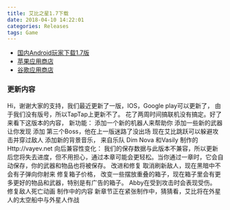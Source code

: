 ```yaml
---
title: 艾比之星1.7下载
date: 2018-04-10 14:22:01
categories: Releases
tags: Game
---
```

* [国内Android玩家下载1.7版](http://p6yal4ykc.bkt.clouddn.com/AbbyStar1.7.apk)
* [苹果应用商店](https://itunes.apple.com/cn/app/id1340116174)
* [谷歌应用商店](https://play.google.com/store/apps/details?id=com.BreakSymmetry.AbbyStar)

### 更新内容
Hi，谢谢大家的支持，我们最近更新了一版，IOS，Google play可以更新了， 由于我们没有版号，所以TapTap上更新不了。
花了两周时间搞联机没有搞定。好了来看下这版本的内容，
新功能：
添加一个新的机器人来帮助你
添加一些新的武器让你发现
添加 第三个Boss，他在上一版迷路了没出场
现在艾比跳跃可以躲避攻击并穿过敌人
添加新的背景音乐，
来自乐队 Dim Nova <Pirate Boat> <Playfull Nothing>
和Vasily 制作的 <Snow Ding> <Space Racer> <Long Way> Http://vayev.net
向后兼容性变化：
我们的保存数据与此版本不兼容，所以更新后您将失去进度，但不用担心，通过本章可能会更轻松。当你通过一章时，它会自动保存，你的武器和物品也将被保存。
改进和修复
取消刷新敌人，现在黑暗中不会有子弹向你射来
修复箱子价格， 改变一些摆放重叠的箱子，现在箱子里会有更多更好的物品和武器，特别是有广告的箱子。
Abby在受到攻击时会表现受伤。
修复敌人死亡动画
制作中的内容
新章节正在紧张制作中，猜猜看，艾比将在外星人的太空船中与外星人作战